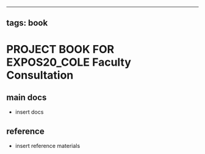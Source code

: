 
---
tags: book
---

PROJECT BOOK FOR EXPOS20_COLE Faculty Consultation
===

main docs
---

- insert docs

reference
---

- insert reference materials

